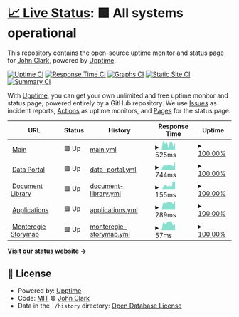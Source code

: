 # [📈 Live Status](https://clarkwrks.github.io/resnet-status/): <!--live status--> **🟩 All systems operational**

This repository contains the open-source uptime monitor and status page for [John Clark](https://clarkwrks.github.io/resnet-status/), powered by [Upptime](https://github.com/upptime/upptime).

[![Uptime CI](https://github.com/clarkwrks/resnet-status//workflows/Uptime%20CI/badge.svg)](https://github.com/clarkwrks/resnet-status//actions?query=workflow%3A%22Uptime+CI%22)
[![Response Time CI](https://github.com/clarkwrks/resnet-status//workflows/Response%20Time%20CI/badge.svg)](https://github.com/clarkwrks/resnet-status//actions?query=workflow%3A%22Response+Time+CI%22)
[![Graphs CI](https://github.com/clarkwrks/resnet-status//workflows/Graphs%20CI/badge.svg)](https://github.com/clarkwrks/resnet-status//actions?query=workflow%3A%22Graphs+CI%22)
[![Static Site CI](https://github.com/clarkwrks/resnet-status//workflows/Static%20Site%20CI/badge.svg)](https://github.com/clarkwrks/resnet-status//actions?query=workflow%3A%22Static+Site+CI%22)
[![Summary CI](https://github.com/clarkwrks/resnet-status//workflows/Summary%20CI/badge.svg)](https://github.com/clarkwrks/resnet-status//actions?query=workflow%3A%22Summary+CI%22)

With [Upptime](https://upptime.js.org), you can get your own unlimited and free uptime monitor and status page, powered entirely by a GitHub repository. We use [Issues](https://github.com/clarkwrks/resnet-status//issues) as incident reports, [Actions](https://github.com/clarkwrks/resnet-status//actions) as uptime monitors, and [Pages](https://clarkwrks.github.io/resnet-status/) for the status page.

<!--start: status pages-->
<!-- This summary is generated by Upptime (https://github.com/upptime/upptime) -->
<!-- Do not edit this manually, your changes will be overwritten -->
<!-- prettier-ignore -->
| URL | Status | History | Response Time | Uptime |
| --- | ------ | ------- | ------------- | ------ |
| <img alt="" src="https://icons.duckduckgo.com/ip3/www.nsercresnet.ca.ico" height="13"> [Main](https://www.nsercresnet.ca) | 🟩 Up | [main.yml](https://github.com/clarkwrks/resnet-status/commits/HEAD/history/main.yml) | <details><summary><img alt="Response time graph" src="./graphs/main/response-time-week.png" height="20"> 525ms</summary><br><a href="https://status.xylemgeo.com/history/main"><img alt="Response time 634" src="https://img.shields.io/endpoint?url=https%3A%2F%2Fraw.githubusercontent.com%2Fclarkwrks%2Fresnet-status%2FHEAD%2Fapi%2Fmain%2Fresponse-time.json"></a><br><a href="https://status.xylemgeo.com/history/main"><img alt="24-hour response time 716" src="https://img.shields.io/endpoint?url=https%3A%2F%2Fraw.githubusercontent.com%2Fclarkwrks%2Fresnet-status%2FHEAD%2Fapi%2Fmain%2Fresponse-time-day.json"></a><br><a href="https://status.xylemgeo.com/history/main"><img alt="7-day response time 525" src="https://img.shields.io/endpoint?url=https%3A%2F%2Fraw.githubusercontent.com%2Fclarkwrks%2Fresnet-status%2FHEAD%2Fapi%2Fmain%2Fresponse-time-week.json"></a><br><a href="https://status.xylemgeo.com/history/main"><img alt="30-day response time 987" src="https://img.shields.io/endpoint?url=https%3A%2F%2Fraw.githubusercontent.com%2Fclarkwrks%2Fresnet-status%2FHEAD%2Fapi%2Fmain%2Fresponse-time-month.json"></a><br><a href="https://status.xylemgeo.com/history/main"><img alt="1-year response time 634" src="https://img.shields.io/endpoint?url=https%3A%2F%2Fraw.githubusercontent.com%2Fclarkwrks%2Fresnet-status%2FHEAD%2Fapi%2Fmain%2Fresponse-time-year.json"></a></details> | <details><summary><a href="https://status.xylemgeo.com/history/main">100.00%</a></summary><a href="https://status.xylemgeo.com/history/main"><img alt="All-time uptime 99.90%" src="https://img.shields.io/endpoint?url=https%3A%2F%2Fraw.githubusercontent.com%2Fclarkwrks%2Fresnet-status%2FHEAD%2Fapi%2Fmain%2Fuptime.json"></a><br><a href="https://status.xylemgeo.com/history/main"><img alt="24-hour uptime 100.00%" src="https://img.shields.io/endpoint?url=https%3A%2F%2Fraw.githubusercontent.com%2Fclarkwrks%2Fresnet-status%2FHEAD%2Fapi%2Fmain%2Fuptime-day.json"></a><br><a href="https://status.xylemgeo.com/history/main"><img alt="7-day uptime 100.00%" src="https://img.shields.io/endpoint?url=https%3A%2F%2Fraw.githubusercontent.com%2Fclarkwrks%2Fresnet-status%2FHEAD%2Fapi%2Fmain%2Fuptime-week.json"></a><br><a href="https://status.xylemgeo.com/history/main"><img alt="30-day uptime 99.52%" src="https://img.shields.io/endpoint?url=https%3A%2F%2Fraw.githubusercontent.com%2Fclarkwrks%2Fresnet-status%2FHEAD%2Fapi%2Fmain%2Fuptime-month.json"></a><br><a href="https://status.xylemgeo.com/history/main"><img alt="1-year uptime 99.90%" src="https://img.shields.io/endpoint?url=https%3A%2F%2Fraw.githubusercontent.com%2Fclarkwrks%2Fresnet-status%2FHEAD%2Fapi%2Fmain%2Fuptime-year.json"></a></details>
| <img alt="" src="https://icons.duckduckgo.com/ip3/data.nsercresnet.ca.ico" height="13"> [Data Portal](https://data.nsercresnet.ca) | 🟩 Up | [data-portal.yml](https://github.com/clarkwrks/resnet-status/commits/HEAD/history/data-portal.yml) | <details><summary><img alt="Response time graph" src="./graphs/data-portal/response-time-week.png" height="20"> 744ms</summary><br><a href="https://status.xylemgeo.com/history/data-portal"><img alt="Response time 1069" src="https://img.shields.io/endpoint?url=https%3A%2F%2Fraw.githubusercontent.com%2Fclarkwrks%2Fresnet-status%2FHEAD%2Fapi%2Fdata-portal%2Fresponse-time.json"></a><br><a href="https://status.xylemgeo.com/history/data-portal"><img alt="24-hour response time 769" src="https://img.shields.io/endpoint?url=https%3A%2F%2Fraw.githubusercontent.com%2Fclarkwrks%2Fresnet-status%2FHEAD%2Fapi%2Fdata-portal%2Fresponse-time-day.json"></a><br><a href="https://status.xylemgeo.com/history/data-portal"><img alt="7-day response time 744" src="https://img.shields.io/endpoint?url=https%3A%2F%2Fraw.githubusercontent.com%2Fclarkwrks%2Fresnet-status%2FHEAD%2Fapi%2Fdata-portal%2Fresponse-time-week.json"></a><br><a href="https://status.xylemgeo.com/history/data-portal"><img alt="30-day response time 830" src="https://img.shields.io/endpoint?url=https%3A%2F%2Fraw.githubusercontent.com%2Fclarkwrks%2Fresnet-status%2FHEAD%2Fapi%2Fdata-portal%2Fresponse-time-month.json"></a><br><a href="https://status.xylemgeo.com/history/data-portal"><img alt="1-year response time 1069" src="https://img.shields.io/endpoint?url=https%3A%2F%2Fraw.githubusercontent.com%2Fclarkwrks%2Fresnet-status%2FHEAD%2Fapi%2Fdata-portal%2Fresponse-time-year.json"></a></details> | <details><summary><a href="https://status.xylemgeo.com/history/data-portal">100.00%</a></summary><a href="https://status.xylemgeo.com/history/data-portal"><img alt="All-time uptime 82.47%" src="https://img.shields.io/endpoint?url=https%3A%2F%2Fraw.githubusercontent.com%2Fclarkwrks%2Fresnet-status%2FHEAD%2Fapi%2Fdata-portal%2Fuptime.json"></a><br><a href="https://status.xylemgeo.com/history/data-portal"><img alt="24-hour uptime 100.00%" src="https://img.shields.io/endpoint?url=https%3A%2F%2Fraw.githubusercontent.com%2Fclarkwrks%2Fresnet-status%2FHEAD%2Fapi%2Fdata-portal%2Fuptime-day.json"></a><br><a href="https://status.xylemgeo.com/history/data-portal"><img alt="7-day uptime 100.00%" src="https://img.shields.io/endpoint?url=https%3A%2F%2Fraw.githubusercontent.com%2Fclarkwrks%2Fresnet-status%2FHEAD%2Fapi%2Fdata-portal%2Fuptime-week.json"></a><br><a href="https://status.xylemgeo.com/history/data-portal"><img alt="30-day uptime 67.90%" src="https://img.shields.io/endpoint?url=https%3A%2F%2Fraw.githubusercontent.com%2Fclarkwrks%2Fresnet-status%2FHEAD%2Fapi%2Fdata-portal%2Fuptime-month.json"></a><br><a href="https://status.xylemgeo.com/history/data-portal"><img alt="1-year uptime 82.47%" src="https://img.shields.io/endpoint?url=https%3A%2F%2Fraw.githubusercontent.com%2Fclarkwrks%2Fresnet-status%2FHEAD%2Fapi%2Fdata-portal%2Fuptime-year.json"></a></details>
| <img alt="" src="https://icons.duckduckgo.com/ip3/docs.nsercresnet.ca.ico" height="13"> [Document Library](https://docs.nsercresnet.ca) | 🟩 Up | [document-library.yml](https://github.com/clarkwrks/resnet-status/commits/HEAD/history/document-library.yml) | <details><summary><img alt="Response time graph" src="./graphs/document-library/response-time-week.png" height="20"> 155ms</summary><br><a href="https://status.xylemgeo.com/history/document-library"><img alt="Response time 130" src="https://img.shields.io/endpoint?url=https%3A%2F%2Fraw.githubusercontent.com%2Fclarkwrks%2Fresnet-status%2FHEAD%2Fapi%2Fdocument-library%2Fresponse-time.json"></a><br><a href="https://status.xylemgeo.com/history/document-library"><img alt="24-hour response time 56" src="https://img.shields.io/endpoint?url=https%3A%2F%2Fraw.githubusercontent.com%2Fclarkwrks%2Fresnet-status%2FHEAD%2Fapi%2Fdocument-library%2Fresponse-time-day.json"></a><br><a href="https://status.xylemgeo.com/history/document-library"><img alt="7-day response time 155" src="https://img.shields.io/endpoint?url=https%3A%2F%2Fraw.githubusercontent.com%2Fclarkwrks%2Fresnet-status%2FHEAD%2Fapi%2Fdocument-library%2Fresponse-time-week.json"></a><br><a href="https://status.xylemgeo.com/history/document-library"><img alt="30-day response time 132" src="https://img.shields.io/endpoint?url=https%3A%2F%2Fraw.githubusercontent.com%2Fclarkwrks%2Fresnet-status%2FHEAD%2Fapi%2Fdocument-library%2Fresponse-time-month.json"></a><br><a href="https://status.xylemgeo.com/history/document-library"><img alt="1-year response time 130" src="https://img.shields.io/endpoint?url=https%3A%2F%2Fraw.githubusercontent.com%2Fclarkwrks%2Fresnet-status%2FHEAD%2Fapi%2Fdocument-library%2Fresponse-time-year.json"></a></details> | <details><summary><a href="https://status.xylemgeo.com/history/document-library">100.00%</a></summary><a href="https://status.xylemgeo.com/history/document-library"><img alt="All-time uptime 100.00%" src="https://img.shields.io/endpoint?url=https%3A%2F%2Fraw.githubusercontent.com%2Fclarkwrks%2Fresnet-status%2FHEAD%2Fapi%2Fdocument-library%2Fuptime.json"></a><br><a href="https://status.xylemgeo.com/history/document-library"><img alt="24-hour uptime 100.00%" src="https://img.shields.io/endpoint?url=https%3A%2F%2Fraw.githubusercontent.com%2Fclarkwrks%2Fresnet-status%2FHEAD%2Fapi%2Fdocument-library%2Fuptime-day.json"></a><br><a href="https://status.xylemgeo.com/history/document-library"><img alt="7-day uptime 100.00%" src="https://img.shields.io/endpoint?url=https%3A%2F%2Fraw.githubusercontent.com%2Fclarkwrks%2Fresnet-status%2FHEAD%2Fapi%2Fdocument-library%2Fuptime-week.json"></a><br><a href="https://status.xylemgeo.com/history/document-library"><img alt="30-day uptime 100.00%" src="https://img.shields.io/endpoint?url=https%3A%2F%2Fraw.githubusercontent.com%2Fclarkwrks%2Fresnet-status%2FHEAD%2Fapi%2Fdocument-library%2Fuptime-month.json"></a><br><a href="https://status.xylemgeo.com/history/document-library"><img alt="1-year uptime 100.00%" src="https://img.shields.io/endpoint?url=https%3A%2F%2Fraw.githubusercontent.com%2Fclarkwrks%2Fresnet-status%2FHEAD%2Fapi%2Fdocument-library%2Fuptime-year.json"></a></details>
| <img alt="" src="https://icons.duckduckgo.com/ip3/apps.nsercresnet.ca.ico" height="13"> [Applications](https://apps.nsercresnet.ca/) | 🟩 Up | [applications.yml](https://github.com/clarkwrks/resnet-status/commits/HEAD/history/applications.yml) | <details><summary><img alt="Response time graph" src="./graphs/applications/response-time-week.png" height="20"> 289ms</summary><br><a href="https://status.xylemgeo.com/history/applications"><img alt="Response time 280" src="https://img.shields.io/endpoint?url=https%3A%2F%2Fraw.githubusercontent.com%2Fclarkwrks%2Fresnet-status%2FHEAD%2Fapi%2Fapplications%2Fresponse-time.json"></a><br><a href="https://status.xylemgeo.com/history/applications"><img alt="24-hour response time 317" src="https://img.shields.io/endpoint?url=https%3A%2F%2Fraw.githubusercontent.com%2Fclarkwrks%2Fresnet-status%2FHEAD%2Fapi%2Fapplications%2Fresponse-time-day.json"></a><br><a href="https://status.xylemgeo.com/history/applications"><img alt="7-day response time 289" src="https://img.shields.io/endpoint?url=https%3A%2F%2Fraw.githubusercontent.com%2Fclarkwrks%2Fresnet-status%2FHEAD%2Fapi%2Fapplications%2Fresponse-time-week.json"></a><br><a href="https://status.xylemgeo.com/history/applications"><img alt="30-day response time 281" src="https://img.shields.io/endpoint?url=https%3A%2F%2Fraw.githubusercontent.com%2Fclarkwrks%2Fresnet-status%2FHEAD%2Fapi%2Fapplications%2Fresponse-time-month.json"></a><br><a href="https://status.xylemgeo.com/history/applications"><img alt="1-year response time 280" src="https://img.shields.io/endpoint?url=https%3A%2F%2Fraw.githubusercontent.com%2Fclarkwrks%2Fresnet-status%2FHEAD%2Fapi%2Fapplications%2Fresponse-time-year.json"></a></details> | <details><summary><a href="https://status.xylemgeo.com/history/applications">100.00%</a></summary><a href="https://status.xylemgeo.com/history/applications"><img alt="All-time uptime 100.00%" src="https://img.shields.io/endpoint?url=https%3A%2F%2Fraw.githubusercontent.com%2Fclarkwrks%2Fresnet-status%2FHEAD%2Fapi%2Fapplications%2Fuptime.json"></a><br><a href="https://status.xylemgeo.com/history/applications"><img alt="24-hour uptime 100.00%" src="https://img.shields.io/endpoint?url=https%3A%2F%2Fraw.githubusercontent.com%2Fclarkwrks%2Fresnet-status%2FHEAD%2Fapi%2Fapplications%2Fuptime-day.json"></a><br><a href="https://status.xylemgeo.com/history/applications"><img alt="7-day uptime 100.00%" src="https://img.shields.io/endpoint?url=https%3A%2F%2Fraw.githubusercontent.com%2Fclarkwrks%2Fresnet-status%2FHEAD%2Fapi%2Fapplications%2Fuptime-week.json"></a><br><a href="https://status.xylemgeo.com/history/applications"><img alt="30-day uptime 100.00%" src="https://img.shields.io/endpoint?url=https%3A%2F%2Fraw.githubusercontent.com%2Fclarkwrks%2Fresnet-status%2FHEAD%2Fapi%2Fapplications%2Fuptime-month.json"></a><br><a href="https://status.xylemgeo.com/history/applications"><img alt="1-year uptime 100.00%" src="https://img.shields.io/endpoint?url=https%3A%2F%2Fraw.githubusercontent.com%2Fclarkwrks%2Fresnet-status%2FHEAD%2Fapi%2Fapplications%2Fuptime-year.json"></a></details>
| <img alt="" src="https://icons.duckduckgo.com/ip3/apps.nsercresnet.ca.ico" height="13"> [Monteregie Storymap](https://apps.nsercresnet.ca/story/monteregie/) | 🟩 Up | [monteregie-storymap.yml](https://github.com/clarkwrks/resnet-status/commits/HEAD/history/monteregie-storymap.yml) | <details><summary><img alt="Response time graph" src="./graphs/monteregie-storymap/response-time-week.png" height="20"> 57ms</summary><br><a href="https://status.xylemgeo.com/history/monteregie-storymap"><img alt="Response time 52" src="https://img.shields.io/endpoint?url=https%3A%2F%2Fraw.githubusercontent.com%2Fclarkwrks%2Fresnet-status%2FHEAD%2Fapi%2Fmonteregie-storymap%2Fresponse-time.json"></a><br><a href="https://status.xylemgeo.com/history/monteregie-storymap"><img alt="24-hour response time 68" src="https://img.shields.io/endpoint?url=https%3A%2F%2Fraw.githubusercontent.com%2Fclarkwrks%2Fresnet-status%2FHEAD%2Fapi%2Fmonteregie-storymap%2Fresponse-time-day.json"></a><br><a href="https://status.xylemgeo.com/history/monteregie-storymap"><img alt="7-day response time 57" src="https://img.shields.io/endpoint?url=https%3A%2F%2Fraw.githubusercontent.com%2Fclarkwrks%2Fresnet-status%2FHEAD%2Fapi%2Fmonteregie-storymap%2Fresponse-time-week.json"></a><br><a href="https://status.xylemgeo.com/history/monteregie-storymap"><img alt="30-day response time 53" src="https://img.shields.io/endpoint?url=https%3A%2F%2Fraw.githubusercontent.com%2Fclarkwrks%2Fresnet-status%2FHEAD%2Fapi%2Fmonteregie-storymap%2Fresponse-time-month.json"></a><br><a href="https://status.xylemgeo.com/history/monteregie-storymap"><img alt="1-year response time 52" src="https://img.shields.io/endpoint?url=https%3A%2F%2Fraw.githubusercontent.com%2Fclarkwrks%2Fresnet-status%2FHEAD%2Fapi%2Fmonteregie-storymap%2Fresponse-time-year.json"></a></details> | <details><summary><a href="https://status.xylemgeo.com/history/monteregie-storymap">100.00%</a></summary><a href="https://status.xylemgeo.com/history/monteregie-storymap"><img alt="All-time uptime 100.00%" src="https://img.shields.io/endpoint?url=https%3A%2F%2Fraw.githubusercontent.com%2Fclarkwrks%2Fresnet-status%2FHEAD%2Fapi%2Fmonteregie-storymap%2Fuptime.json"></a><br><a href="https://status.xylemgeo.com/history/monteregie-storymap"><img alt="24-hour uptime 100.00%" src="https://img.shields.io/endpoint?url=https%3A%2F%2Fraw.githubusercontent.com%2Fclarkwrks%2Fresnet-status%2FHEAD%2Fapi%2Fmonteregie-storymap%2Fuptime-day.json"></a><br><a href="https://status.xylemgeo.com/history/monteregie-storymap"><img alt="7-day uptime 100.00%" src="https://img.shields.io/endpoint?url=https%3A%2F%2Fraw.githubusercontent.com%2Fclarkwrks%2Fresnet-status%2FHEAD%2Fapi%2Fmonteregie-storymap%2Fuptime-week.json"></a><br><a href="https://status.xylemgeo.com/history/monteregie-storymap"><img alt="30-day uptime 100.00%" src="https://img.shields.io/endpoint?url=https%3A%2F%2Fraw.githubusercontent.com%2Fclarkwrks%2Fresnet-status%2FHEAD%2Fapi%2Fmonteregie-storymap%2Fuptime-month.json"></a><br><a href="https://status.xylemgeo.com/history/monteregie-storymap"><img alt="1-year uptime 100.00%" src="https://img.shields.io/endpoint?url=https%3A%2F%2Fraw.githubusercontent.com%2Fclarkwrks%2Fresnet-status%2FHEAD%2Fapi%2Fmonteregie-storymap%2Fuptime-year.json"></a></details>

<!--end: status pages-->

[**Visit our status website →**](https://clarkwrks.github.io/resnet-status/)

## 📄 License

- Powered by: [Upptime](https://github.com/upptime/upptime)
- Code: [MIT](./LICENSE) © [John Clark](https://clarkwrks.github.io/resnet-status/)
- Data in the `./history` directory: [Open Database License](https://opendatacommons.org/licenses/odbl/1-0/)
